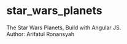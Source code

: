 # star_wars_planets
The Star Wars Planets, Build with Angular JS. <br/>
Author: Arifatul Ronansyah <br/>
